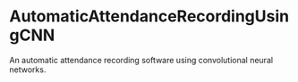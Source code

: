# AutomaticAttendanceRecordingUsingCNN
An automatic attendance recording software using convolutional neural networks. 
